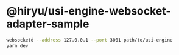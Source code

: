 # @hiryu/usi-engine-websocket-adapter-sample

```sh
websocketd --address 127.0.0.1 --port 3001 path/to/usi-engine
yarn dev
```
